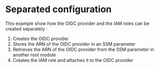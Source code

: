 # Separated configuration
This example show how the OIDC provider and the IAM roles can be created separately :
1. Creates the OIDC provider
2. Stores the ARN of the OIDC provider in an SSM parameter
3. Retrieves the ARN of the OIDC provider from the SSM parameter in another root module
4. Creates the IAM role and attaches it to the OIDC provider